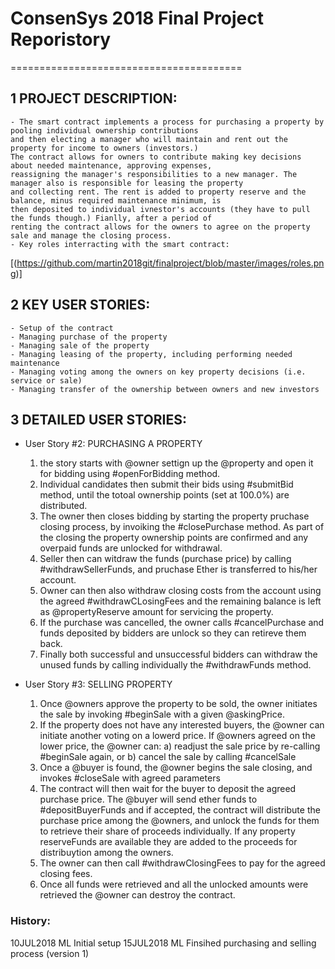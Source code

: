 # ConsenSys 2018 Final Project Reporistory #
========================================

## 1 PROJECT DESCRIPTION: ##
    - The smart contract implements a process for purchasing a property by pooling individual ownership contributions
    and then electing a manager who will maintain and rent out the property for income to owners (investors.) 
    The contract allows for owners to contribute making key decisions about needed maintenance, approving expenses,
    reassigning the manager's responsibilities to a new manager. The manager also is responsible for leasing the property
    and collecting rent. The rent is added to property reserve and the balance, minus required maintenance minimum, is 
    then deposited to individual ivnestor's accounts (they have to pull the funds though.) Fianlly, after a period of
    renting the contract allows for the owners to agree on the property sale and manage the closing process.
    - Key roles interracting with the smart contract:

[(https://github.com/martin2018git/finalproject/blob/master/images/roles.png)]

## 2 KEY USER STORIES: ##
    - Setup of the contract
    - Managing purchase of the property
    - Managing sale of the property
    - Managing leasing of the property, including performing needed maintenance
    - Managing voting among the owners on key property decisions (i.e. service or sale)
    - Managing transfer of the ownership between owners and new investors

## 3 DETAILED USER STORIES: ##

  - User Story #2: PURCHASING A PROPERTY
     1) the story starts with @owner settign up the @property and open it
        for bidding using #openForBidding method.
     2) Individual candidates then submit their bids using #submitBid method,
        until the totoal ownership points (set at 100.0%) are distributed.
     3) The owner then closes bidding by starting the property pruchase closing
        process, by invoiking the #closePurchase method. As part of the closing
        the property ownership points are confirmed and any overpaid funds are
        unlocked for withdrawal.
     4) Seller then can witdraw the funds (purchase price) by calling
        #withdrawSellerFunds, and pruchase Ether is transferred to his/her account.
     5) Owner can then also withdraw closing costs from the account using
        the agreed #withdrawCLosingFees and the remaining balance is left
        as @propertyReserve amount for servicing the property.
     6) If the purchase was cancelled, the owner calls #cancelPurchase and
        funds deposited by bidders are unlock so they can retireve them back.
     7) Finally both successful and unsuccessful bidders can withdraw the unused
        funds by calling individually the #withdrawFunds method.

  - User Story #3: SELLING PROPERTY
    1) Once @owners approve the property to be sold, the owner initiates
       the sale by invoking #beginSale with a given @askingPrice.
    2) If the property does not have any interested buyers, the @owner can initiate
       another voting on a lowerd price. If @owners agreed on the lower price,
       the @owner can:
            a) readjust the sale price by re-calling #beginSale again, or
            b) cancel the sale by calling #cancelSale
    3) Once a @buyer is found, the @owner begins the sale closing, and
       invokes #closeSale with agreed parameters
    4) The contract will then wait for the buyer to deposit the agreed purchase price.
       The @buyer will send ether funds to #depositBuyerFunds and if accepted,
       the contract will distribute the purchase price among the @owners, and
       unlock the funds for them to retrieve their share of proceeds individually.
       If any property reserveFunds are available they are added to the proceeds
       for distribuytion among the owners.
    5) The owner can then call #withdrawClosingFees to pay for the agreed closing fees.
    5) Once all funds were retrieved and all the unlocked amounts were
       retrieved the @owner can destroy the contract.


### History: ###
  10JUL2018 ML  Initial setup
  15JUL2018 ML  Finsihed purchasing and selling process (version 1)
